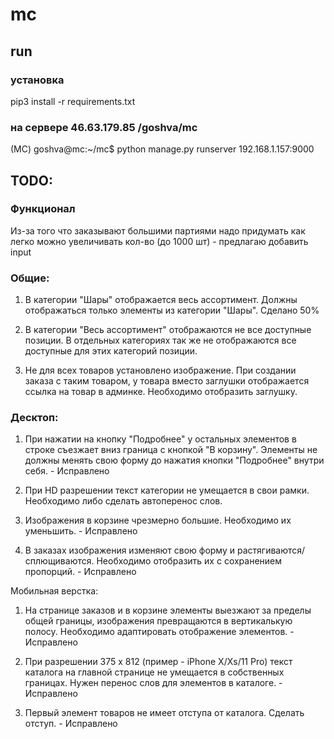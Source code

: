 # mc

## run

### установка

pip3 install -r requirements.txt

### на сервере 46.63.179.85  /goshva/mc

(MC) goshva@mc:~/mc$ python manage.py runserver 192.168.1.157:9000


## TODO:
### Функционал

Из-за того что заказывают большими партиями надо  придумать как легко можно увеличивать кол-во (до 1000 шт) - предлагаю добавить input

### Общие:

1. В категории "Шары" отображается весь ассортимент. Должны отображаться только элементы из категории "Шары". Сделано 50%

2. В категории "Весь ассортимент" отображаются не все доступные позиции.
В отдельных категориях так же не отображаются все доступные для этих категорий позиции.

3. Не для всех товаров установлено изображение. При создании заказа с таким товаром, у товара вместо заглушки отображается ссылка на товар в админке. Необходимо отобразить заглушку.

### Десктоп:

1. При нажатии на кнопку "Подробнее" у остальных элементов в строке съезжает вниз граница с кнопкой "В корзину".
Элементы не должны менять свою форму до нажатия кнопки "Подробнее" внутри себя. - Исправлено

2. При HD разрешении текст категории не умещается в свои рамки. Необходимо либо сделать автоперенос слов.

3. Изображения в корзине чрезмерно большие. Необходимо их уменьшить. - Исправлено

4. В заказах изображения изменяют свою форму и растягиваются/сплющиваются. Необходимо отобразить их с сохранением пропорций. - Исправлено

Мобильная верстка:

1. На странице заказов и в корзине элементы выезжают за пределы общей границы, изображения превращаются в вертикалькую полосу.
Необходимо адаптировать отображение элементов. - Исправлено

2. При разрешении 375 x 812 (пример - iPhone X/Xs/11 Pro) текст каталога на главной странице не умещается в собственных границах. Нужен перенос слов для элементов в каталоге. - Исправлено

3. Первый элемент товаров не имеет отступа от каталога. Сделать отступ. - Исправлено
